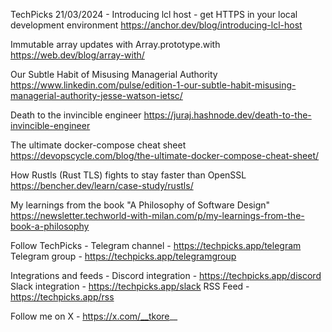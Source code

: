 TechPicks 21/03/2024 -
Introducing lcl host - get HTTPS in your local development environment
https://anchor.dev/blog/introducing-lcl-host

Immutable array updates with Array.prototype.with
https://web.dev/blog/array-with/

Our Subtle Habit of Misusing Managerial Authority
https://www.linkedin.com/pulse/edition-1-our-subtle-habit-misusing-managerial-authority-jesse-watson-ietsc/

Death to the invincible engineer
https://juraj.hashnode.dev/death-to-the-invincible-engineer

The ultimate docker-compose cheat sheet
https://devopscycle.com/blog/the-ultimate-docker-compose-cheat-sheet/

How Rustls (Rust TLS) fights to stay faster than OpenSSL
https://bencher.dev/learn/case-study/rustls/

My learnings from the book "A Philosophy of Software Design"
https://newsletter.techworld-with-milan.com/p/my-learnings-from-the-book-a-philosophy

Follow TechPicks -
Telegram channel - https://techpicks.app/telegram
Telegram group - https://techpicks.app/telegramgroup

Integrations and feeds -
Discord integration - https://techpicks.app/discord
Slack integration - https://techpicks.app/slack
RSS Feed - https://techpicks.app/rss

Follow me on X - https://x.com/__tkore__